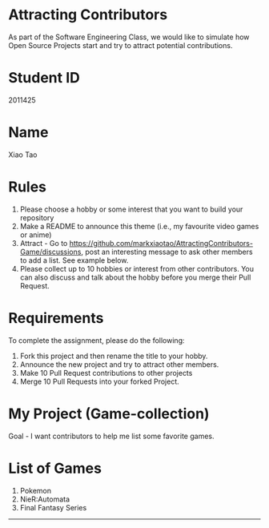 # Attracting Contributors
As part of the Software Engineering Class, we would like to simulate how Open Source Projects start and try to attract potential contributions.

# Student ID
2011425

# Name
Xiao Tao

# Rules

1. Please choose a hobby or some interest that you want to build your repository
2. Make a README to announce this theme (i.e., my favourite video games or anime)
3. Attract - Go to https://github.com/markxiaotao/AttractingContributors-Game/discussions, post an interesting message to ask other members to add a list. See example below.
4. Please collect up to 10 hobbies or interest from other contributors. You can also discuss and talk about the hobby before you merge their Pull Request.

# Requirements
To complete the assignment, please do the following:
1. Fork this project and then rename the title to your hobby. 
2. Announce the new project and try to attract other members.
3. Make 10 Pull Request contributions to other projects
4. Merge 10 Pull Requests into your forked Project.


# My Project (Game-collection)
Goal - I want contributors to help me list some favorite games.

# List of Games
1. Pokemon
2. NieR:Automata
3. Final Fantasy Series
---
